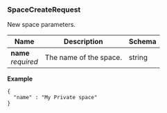 
<a name="spacecreaterequest"></a>
### SpaceCreateRequest
New space parameters.


|Name|Description|Schema|
|---|---|---|
|**name**  <br>*required*|The name of the space.|string|

**Example**
```
{
  "name" : "My Private space"
}
```



